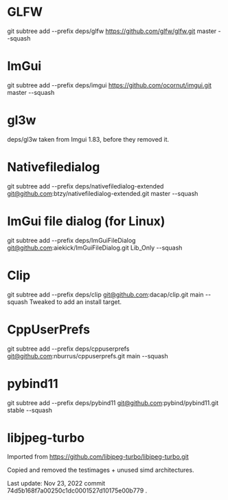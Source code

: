 # GLFW
git subtree add --prefix deps/glfw https://github.com/glfw/glfw.git master --squash

# ImGui
git subtree add --prefix deps/imgui https://github.com/ocornut/imgui.git master --squash

# gl3w
deps/gl3w taken from Imgui 1.83, before they removed it.

# Nativefiledialog
git subtree add --prefix deps/nativefiledialog-extended git@github.com:btzy/nativefiledialog-extended.git master --squash

# ImGui file dialog (for Linux)
git subtree add --prefix deps/ImGuiFileDialog git@github.com:aiekick/ImGuiFileDialog.git Lib_Only --squash

# Clip
git subtree add --prefix deps/clip git@github.com:dacap/clip.git main --squash
Tweaked to add an install target.

# CppUserPrefs
git subtree add --prefix deps/cppuserprefs git@github.com:nburrus/cppuserprefs.git main --squash

# pybind11
git subtree add --prefix deps/pybind11 git@github.com:pybind/pybind11.git stable --squash

# libjpeg-turbo

Imported from https://github.com/libjpeg-turbo/libjpeg-turbo.git 

Copied and removed the testimages + unused simd architectures.

Last update: Nov 23, 2022 commit 74d5b168f7a00250c1dc0001527d10175e00b779 .
